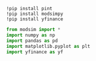 ```
!pip install pint
!pip install modsimpy
!pip install yfinance

```

```python
from modsim import *
import numpy as np
import pandas as pd
import matplotlib.pyplot as plt
import yfinance as yf

```

```python


```
